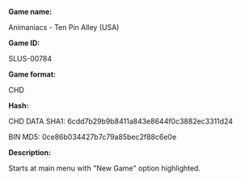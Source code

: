 ﻿**Game name:**

Animaniacs - Ten Pin Alley (USA)

**Game ID:**

SLUS-00784

**Game format:**

CHD

**Hash:**

CHD DATA SHA1: 6cdd7b29b9b8411a843e8644f0c3882ec3311d24

BIN MD5: 0ce86b034427b7c79a85bec2f88c6e0e

**Description:**

Starts at main menu with "New Game" option highlighted.